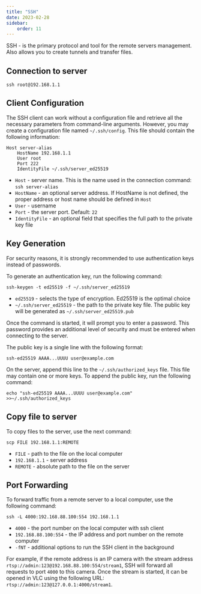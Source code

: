 ```yaml
---
title: "SSH"
date: 2023-02-28
sidebar:
    order: 11
---
```


SSH - is the primary protocol and tool for the remote servers management. Also allows you to create tunnels and transfer files.

## Connection to server

```
ssh root@192.168.1.1
```

## Client Configuration

The SSH client can work without a configuration file and retrieve all the necessary parameters from command-line arguments. However, you may create a configuration file named `~/.ssh/config`. This file should contain the following information:

```
Host server-alias
    HostName 192.168.1.1
    User root
    Port 222
    IdentityFile ~/.ssh/server_ed25519
```

- `Host` - server name. This is the name used in the connection command: `ssh server-alias`
- `HostName` - an optional server address. If HostName is not defined, the proper address or host name should be defined in `Host`
- `User` - username
- `Port` - the server port. Default: `22`
- `IdentityFile` - an optional field that specifies the full path to the private key file

## Key Generation

For security reasons, it is strongly recommended to use authentication keys instead of passwords.

To generate an authentication key, run the following command:

```
ssh-keygen -t ed25519 -f ~/.ssh/server_ed25519
```

- `ed25519` - selects the type of encryption. Ed25519 is the optimal choice
- `~/.ssh/server_ed25519` - the path to the private key file. The public key will be generated as `~/.ssh/server_ed25519.pub`

Once the command is started, it will prompt you to enter a password. This password provides an additional level of security and must be entered when connecting to the server.

The public key is a single line with the following format:

```
ssh-ed25519 AAAA...UUUU user@example.com
```

On the server, append this line to the `~/.ssh/authorized_keys` file. This file may contain one or more keys. To append the public key, run the following command:

```
echo "ssh-ed25519 AAAA...UUUU user@example.com" >>~/.ssh/authorized_keys
```

## Copy file to server

To copy files to the server, use the next command:

```
scp FILE 192.168.1.1:REMOTE
```

- `FILE` - path to the file on the local computer
- `192.168.1.1` - server address
- `REMOTE` - absolute path to the file on the server

## Port Forwarding

To forward traffic from a remote server to a local computer, use the following command:

```
ssh -L 4000:192.168.88.100:554 192.168.1.1
```

- `4000` - the port number on the local computer with ssh client
- `192.168.88.100:554` - the IP address and port number on the remote computer
- `-fNT` - additional options to run the SSH client in the background

For example, if the remote address is an IP camera with the stream address `rtsp://admin:123@192.168.88.100:554/stream1`, SSH will forward all requests to port `4000` to this camera. Once the stream is started, it can be opened in VLC using the following URL: `rtsp://admin:123@127.0.0.1:4000/stream1`.

